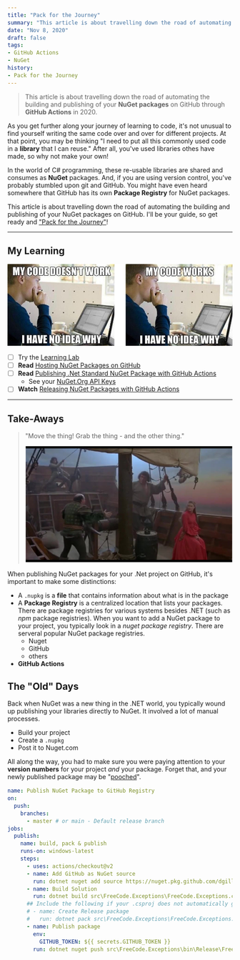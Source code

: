 ```yaml
---
title: "Pack for the Journey"
summary: "This article is about travelling down the road of automating the building and publishing of your NuGet packages on GitHub through GitHub Actions in 2020."
date: "Nov 8, 2020"
draft: false
tags:
- GitHub Actions
- NuGet
history:
- Pack for the Journey
---
```


> This article is about travelling down the road of automating the building and publishing of your **NuGet packages** on GitHub through **GitHub Actions** in 2020.

As you get further along your journey of learning to code, it's not unusual to find yourself writing the same code over and over for different projects. At that point, you may be thinking "I need to put all this commonly used code in a **library** that I can reuse." After all, you've used libraries othes have made, so why not make your own!

In the world of C# programming, these re-usable libraries are shared and consumes as **NuGet** packages. And, if you are using version control, you've probably stumbled upon git and GitHub. You might have even heard somewhere that GitHub has its own **Package Registry** for NuGet packages.

This article is about travelling down the road of automating the building and publishing of your NuGet packages on GitHub. I'll be your guide, so get ready and ["Pack for the Journey"](#pack-for-the-journey)!

----

## My Learning

![](./code_meme.jpg)

- [ ] Try the [Learning Lab](https://lab.github.com/githubtraining/github-actions:-publish-to-github-packages)
- [ ] **Read** [Hosting NuGet Packages on GitHub](https://blog.hildenco.com/2020/07/hosting-nuget-packages-on-github.html)
- [ ] **Read** [Publishing .Net Standard NuGet Package with GitHub Actions](https://mahmud.blog/2019/12/25/publishing-net-standard-nuget-package-with-github-actions/)
  - See your [NuGet.Org API Keys](https://www.nuget.org/account/apikeys)
- [ ] **Watch** [Releasing NuGet Packages with GitHub Actions](https://www.youtube.com/watch?v=rjZHvv5h1TE)

----

## Take-Aways

> "Move the thing! Grab the thing - and the other thing."
> 
> ![Princess Bride Scene](./move-the-thing.jpg)


When publishing NuGet packages for your .Net project on GitHub, it's important to make some distinctions:

- A `.nupkg` is a **file** that contains information about what is in the package
- A **Package Registry** is a centralized location that lists your packages. There are package registries for various systems besides .NET (such as *npm* package registries). When you want to add a NuGet package to your project, you typically look in a *nuget package registry*. There are serveral popular NuGet package registries.
  - Nuget
  - GitHub
  - others
- **GitHub Actions** 

## The "Old" Days

Back when NuGet was a new thing in the .NET world, you typically wound up publishing your libraries directly to NuGet. It involved a lot of manual processes.

- Build your project
- Create a `.nupkg`
- Post it to Nuget.com

All along the way, you had to make sure you were paying attention to your **version numbers** for your project *and* your package. Forget that, and your newly published package may be "[pooched](https://www.urbandictionary.com/define.php?term=Pooched)".

```yml
name: Publish NuGet Package to GitHub Registry
on:
  push:
    branches:
      - master # or main - Default release branch
jobs:
  publish:
    name: build, pack & publish
    runs-on: windows-latest
    steps:
      - uses: actions/checkout@v2
      - name: Add GitHub as NuGet source
        run: dotnet nuget add source https://nuget.pkg.github.com/dgilleland/index.json -n github
      - name: Build Solution
        run: dotnet build src\FreeCode.Exceptions\FreeCode.Exceptions.csproj -c Release
      ## Include the following if your .csproj does not automatically generate the .nupkg
      # - name: Create Release package
      #   run: dotnet pack src\FreeCode.Exceptions\FreeCode.Exceptions.csproj -c Release -o out
      - name: Publish package
        env:
          GITHUB_TOKEN: ${{ secrets.GITHUB_TOKEN }}
        run: dotnet nuget push src\FreeCode.Exceptions\bin\Release\FreeCode.Exceptions.0.1.0.nupkg --source "github" --skip-duplicate --api-key $env:GITHUB_TOKEN
```